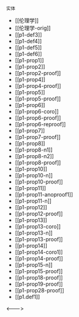 ```expander
实体
```
 
- [[伦理学]]
- [[伦理学-orig]]
- [[p1-def3]]
- [[p1-def4]]
- [[p1-def5]]
- [[p1-def6]]
- [[p1-prop1]]
- [[p1-prop2]]
- [[p1-prop2-proof]]
- [[p1-prop4]]
- [[p1-prop4-proof]]
- [[p1-prop5]]
- [[p1-prop5-proof]]
- [[p1-prop6]]
- [[p1-prop6-coro]]
- [[p1-prop6-proof]]
- [[p1-prop6-reproof]]
- [[p1-prop7]]
- [[p1-prop7-proof]]
- [[p1-prop8]]
- [[p1-prop8-n1]]
- [[p1-prop8-n2]]
- [[p1-prop8-proof]]
- [[p1-prop10]]
- [[p1-prop10-n]]
- [[p1-prop10-proof]]
- [[p1-prop11]]
- [[p1-prop11-anoproof1]]
- [[p1-prop11-n]]
- [[p1-prop12]]
- [[p1-prop12-proof]]
- [[p1-prop13]]
- [[p1-prop13-coro]]
- [[p1-prop13-n]]
- [[p1-prop13-proof]]
- [[p1-prop14]]
- [[p1-prop14-coro1]]
- [[p1-prop14-proof]]
- [[p1-prop15-n]]
- [[p1-prop15-proof]]
- [[p1-prop18-proof]]
- [[p1-prop19-proof]]
- [[p1-prop28-proof]]
- [[p1.def1]]
 
<--->
